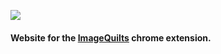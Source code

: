 ![](https://raw.github.com/adamschwartz/imagequilts/master/unpacked-extension/icons/icon48.png)

#### Website for the [ImageQuilts](https://github.com/adamschwartz/imagequilts) chrome extension.
